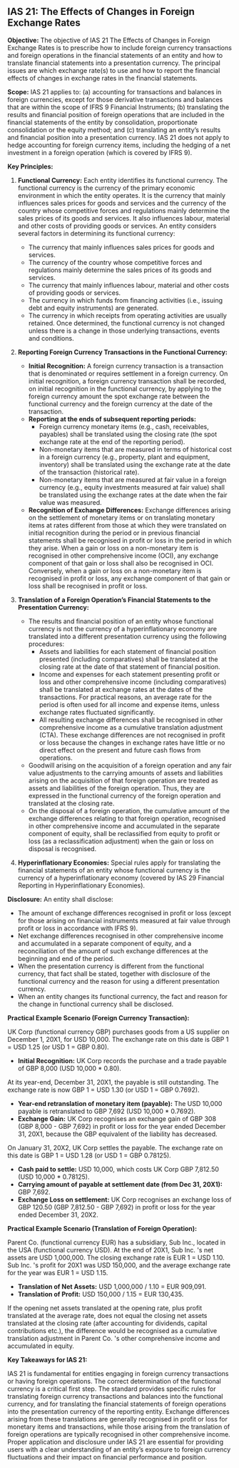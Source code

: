## IAS 21: The Effects of Changes in Foreign Exchange Rates

**Objective:** The objective of IAS 21 The Effects of Changes in Foreign Exchange Rates is to prescribe how to include foreign currency transactions and foreign operations in the financial statements of an entity and how to translate financial statements into a presentation currency. The principal issues are which exchange rate(s) to use and how to report the financial effects of changes in exchange rates in the financial statements.

**Scope:** IAS 21 applies to: (a) accounting for transactions and balances in foreign currencies, except for those derivative transactions and balances that are within the scope of IFRS 9 Financial Instruments; (b) translating the results and financial position of foreign operations that are included in the financial statements of the entity by consolidation, proportionate consolidation or the equity method; and (c) translating an entity’s results and financial position into a presentation currency. IAS 21 does not apply to hedge accounting for foreign currency items, including the hedging of a net investment in a foreign operation (which is covered by IFRS 9).

**Key Principles:**

1.  **Functional Currency:** Each entity identifies its functional currency. The functional currency is the currency of the primary economic environment in which the entity operates. It is the currency that mainly influences sales prices for goods and services and the currency of the country whose competitive forces and regulations mainly determine the sales prices of its goods and services. It also influences labour, material and other costs of providing goods or services. An entity considers several factors in determining its functional currency:
    *   The currency that mainly influences sales prices for goods and services.
    *   The currency of the country whose competitive forces and regulations mainly determine the sales prices of its goods and services.
    *   The currency that mainly influences labour, material and other costs of providing goods or services.
    *   The currency in which funds from financing activities (i.e., issuing debt and equity instruments) are generated.
    *   The currency in which receipts from operating activities are usually retained.
    Once determined, the functional currency is not changed unless there is a change in those underlying transactions, events and conditions.

2.  **Reporting Foreign Currency Transactions in the Functional Currency:**
    *   **Initial Recognition:** A foreign currency transaction is a transaction that is denominated or requires settlement in a foreign currency. On initial recognition, a foreign currency transaction shall be recorded, on initial recognition in the functional currency, by applying to the foreign currency amount the spot exchange rate between the functional currency and the foreign currency at the date of the transaction.
    *   **Reporting at the ends of subsequent reporting periods:**
        *   Foreign currency monetary items (e.g., cash, receivables, payables) shall be translated using the closing rate (the spot exchange rate at the end of the reporting period).
        *   Non-monetary items that are measured in terms of historical cost in a foreign currency (e.g., property, plant and equipment, inventory) shall be translated using the exchange rate at the date of the transaction (historical rate).
        *   Non-monetary items that are measured at fair value in a foreign currency (e.g., equity investments measured at fair value) shall be translated using the exchange rates at the date when the fair value was measured.
    *   **Recognition of Exchange Differences:** Exchange differences arising on the settlement of monetary items or on translating monetary items at rates different from those at which they were translated on initial recognition during the period or in previous financial statements shall be recognised in profit or loss in the period in which they arise. When a gain or loss on a non-monetary item is recognised in other comprehensive income (OCI), any exchange component of that gain or loss shall also be recognised in OCI. Conversely, when a gain or loss on a non-monetary item is recognised in profit or loss, any exchange component of that gain or loss shall be recognised in profit or loss.

3.  **Translation of a Foreign Operation’s Financial Statements to the Presentation Currency:**
    *   The results and financial position of an entity whose functional currency is not the currency of a hyperinflationary economy are translated into a different presentation currency using the following procedures:
        *   Assets and liabilities for each statement of financial position presented (including comparatives) shall be translated at the closing rate at the date of that statement of financial position.
        *   Income and expenses for each statement presenting profit or loss and other comprehensive income (including comparatives) shall be translated at exchange rates at the dates of the transactions. For practical reasons, an average rate for the period is often used for all income and expense items, unless exchange rates fluctuated significantly.
        *   All resulting exchange differences shall be recognised in other comprehensive income as a cumulative translation adjustment (CTA). These exchange differences are not recognised in profit or loss because the changes in exchange rates have little or no direct effect on the present and future cash flows from operations.
    *   Goodwill arising on the acquisition of a foreign operation and any fair value adjustments to the carrying amounts of assets and liabilities arising on the acquisition of that foreign operation are treated as assets and liabilities of the foreign operation. Thus, they are expressed in the functional currency of the foreign operation and translated at the closing rate.
    *   On the disposal of a foreign operation, the cumulative amount of the exchange differences relating to that foreign operation, recognised in other comprehensive income and accumulated in the separate component of equity, shall be reclassified from equity to profit or loss (as a reclassification adjustment) when the gain or loss on disposal is recognised.

4.  **Hyperinflationary Economies:** Special rules apply for translating the financial statements of an entity whose functional currency is the currency of a hyperinflationary economy (covered by IAS 29 Financial Reporting in Hyperinflationary Economies).

**Disclosure:** An entity shall disclose:
*   The amount of exchange differences recognised in profit or loss (except for those arising on financial instruments measured at fair value through profit or loss in accordance with IFRS 9).
*   Net exchange differences recognised in other comprehensive income and accumulated in a separate component of equity, and a reconciliation of the amount of such exchange differences at the beginning and end of the period.
*   When the presentation currency is different from the functional currency, that fact shall be stated, together with disclosure of the functional currency and the reason for using a different presentation currency.
*   When an entity changes its functional currency, the fact and reason for the change in functional currency shall be disclosed.

**Practical Example Scenario (Foreign Currency Transaction):**

UK Corp (functional currency GBP) purchases goods from a US supplier on December 1, 20X1, for USD 10,000. The exchange rate on this date is GBP 1 = USD 1.25 (or USD 1 = GBP 0.80).
*   **Initial Recognition:** UK Corp records the purchase and a trade payable of GBP 8,000 (USD 10,000 * 0.80).

At its year-end, December 31, 20X1, the payable is still outstanding. The exchange rate is now GBP 1 = USD 1.30 (or USD 1 = GBP 0.7692).
*   **Year-end retranslation of monetary item (payable):** The USD 10,000 payable is retranslated to GBP 7,692 (USD 10,000 * 0.7692).
*   **Exchange Gain:** UK Corp recognises an exchange gain of GBP 308 (GBP 8,000 - GBP 7,692) in profit or loss for the year ended December 31, 20X1, because the GBP equivalent of the liability has decreased.

On January 31, 20X2, UK Corp settles the payable. The exchange rate on this date is GBP 1 = USD 1.28 (or USD 1 = GBP 0.78125).
*   **Cash paid to settle:** USD 10,000, which costs UK Corp GBP 7,812.50 (USD 10,000 * 0.78125).
*   **Carrying amount of payable at settlement date (from Dec 31, 20X1):** GBP 7,692.
*   **Exchange Loss on settlement:** UK Corp recognises an exchange loss of GBP 120.50 (GBP 7,812.50 - GBP 7,692) in profit or loss for the year ended December 31, 20X2.

**Practical Example Scenario (Translation of Foreign Operation):**

Parent Co. (functional currency EUR) has a subsidiary, Sub Inc., located in the USA (functional currency USD). At the end of 20X1, Sub Inc.
's net assets are USD 1,000,000. The closing exchange rate is EUR 1 = USD 1.10. Sub Inc.
's profit for 20X1 was USD 150,000, and the average exchange rate for the year was EUR 1 = USD 1.15.

*   **Translation of Net Assets:** USD 1,000,000 / 1.10 = EUR 909,091.
*   **Translation of Profit:** USD 150,000 / 1.15 = EUR 130,435.

If the opening net assets translated at the opening rate, plus profit translated at the average rate, does not equal the closing net assets translated at the closing rate (after accounting for dividends, capital contributions etc.), the difference would be recognised as a cumulative translation adjustment in Parent Co.
's other comprehensive income and accumulated in equity.

**Key Takeaways for IAS 21:**

IAS 21 is fundamental for entities engaging in foreign currency transactions or having foreign operations. The correct determination of the functional currency is a critical first step. The standard provides specific rules for translating foreign currency transactions and balances into the functional currency, and for translating the financial statements of foreign operations into the presentation currency of the reporting entity. Exchange differences arising from these translations are generally recognised in profit or loss for monetary items and transactions, while those arising from the translation of foreign operations are typically recognised in other comprehensive income. Proper application and disclosure under IAS 21 are essential for providing users with a clear understanding of an entity’s exposure to foreign currency fluctuations and their impact on financial performance and position.
